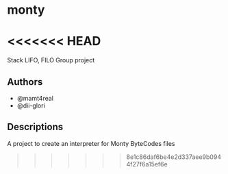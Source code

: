 # monty
<<<<<<< HEAD
=======
Stack LIFO, FILO Group project

## Authors

* @mamt4real
* @dii-glori

## Descriptions

A project to create an interpreter for Monty ByteCodes files
>>>>>>> 8e1c86daf6be4e2d337aee9b0944f27f6a15ef6e
